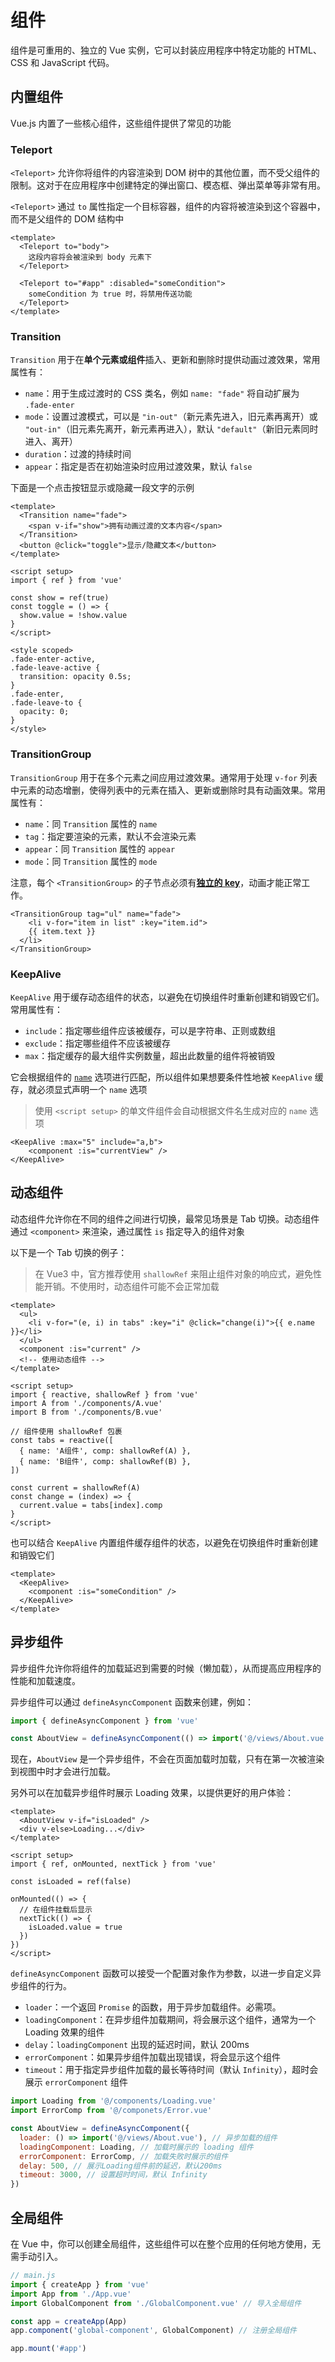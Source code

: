 # 组件

组件是可重用的、独立的 Vue 实例，它可以封装应用程序中特定功能的 HTML、CSS 和 JavaScript 代码。

## 内置组件

Vue.js 内置了一些核心组件，这些组件提供了常见的功能

### Teleport

`<Teleport>` 允许你将组件的内容渲染到 DOM 树中的其他位置，而不受父组件的限制。这对于在应用程序中创建特定的弹出窗口、模态框、弹出菜单等非常有用。

`<Teleport>` 通过 `to` 属性指定一个目标容器，组件的内容将被渲染到这个容器中，而不是父组件的 DOM 结构中

```vue
<template>
  <Teleport to="body">
    这段内容将会被渲染到 body 元素下
  </Teleport>

  <Teleport to="#app" :disabled="someCondition">
    someCondition 为 true 时，将禁用传送功能
  </Teleport>
</template>
```

### Transition

`Transition` 用于在**单个元素或组件**插入、更新和删除时提供动画过渡效果，常用属性有：

- `name`：用于生成过渡时的 CSS 类名，例如 `name: "fade"` 将自动扩展为 `.fade-enter`
- `mode`：设置过渡模式，可以是 `"in-out"`（新元素先进入，旧元素再离开）或 `"out-in"`（旧元素先离开，新元素再进入），默认 `"default"`（新旧元素同时进入、离开）
- `duration`：过渡的持续时间
- `appear`：指定是否在初始渲染时应用过渡效果，默认 `false`

下面是一个点击按钮显示或隐藏一段文字的示例

```vue
<template>
  <Transition name="fade">
    <span v-if="show">拥有动画过渡的文本内容</span>
  </Transition>
  <button @click="toggle">显示/隐藏文本</button>
</template>

<script setup>
import { ref } from 'vue'

const show = ref(true)
const toggle = () => {
  show.value = !show.value
}
</script>

<style scoped>
.fade-enter-active,
.fade-leave-active {
  transition: opacity 0.5s;
}
.fade-enter,
.fade-leave-to {
  opacity: 0;
}
</style>
```

### TransitionGroup

`TransitionGroup` 用于在多个元素之间应用过渡效果。通常用于处理 `v-for` 列表中元素的动态增删，使得列表中的元素在插入、更新或删除时具有动画效果。常用属性有：

- `name`：同 `Transition` 属性的 `name`
- `tag`：指定要渲染的元素，默认不会渲染元素
- `appear`：同 `Transition` 属性的 `appear`
- `mode`：同 `Transition` 属性的 `mode`

注意，每个 `<TransitionGroup>` 的子节点必须有[**独立的 key**](https://cn.vuejs.org/guide/essentials/list.html#maintaining-state-with-key)，动画才能正常工作。

```vue
<TransitionGroup tag="ul" name="fade">
	<li v-for="item in list" :key="item.id">
  	{{ item.text }}
  </li>
</TransitionGroup>
```

### KeepAlive

`KeepAlive` 用于缓存动态组件的状态，以避免在切换组件时重新创建和销毁它们。常用属性有：

- `include`：指定哪些组件应该被缓存，可以是字符串、正则或数组
- `exclude`：指定哪些组件不应该被缓存
- `max`：指定缓存的最大组件实例数量，超出此数量的组件将被销毁

它会根据组件的 [`name`](https://cn.vuejs.org/api/options-misc.html#name) 选项进行匹配，所以组件如果想要条件性地被 `KeepAlive` 缓存，就必须显式声明一个 `name` 选项

> 使用 `<script setup>` 的单文件组件会自动根据文件名生成对应的 `name` 选项

```vue
<KeepAlive :max="5" include="a,b">
	<component :is="currentView" />
</KeepAlive>
```

## 动态组件

动态组件允许你在不同的组件之间进行切换，最常见场景是 Tab 切换。动态组件通过 `<component>` 来渲染，通过属性 `is` 指定导入的组件对象

以下是一个 Tab 切换的例子：

> 在 Vue3 中，官方推荐使用 `shallowRef` 来阻止组件对象的响应式，避免性能开销。不使用时，动态组件可能不会正常加载

```vue
<template>
  <ul>
    <li v-for="(e, i) in tabs" :key="i" @click="change(i)">{{ e.name }}</li>
  </ul>
  <component :is="current" />
  <!-- 使用动态组件 -->
</template>

<script setup>
import { reactive, shallowRef } from 'vue'
import A from './components/A.vue'
import B from './components/B.vue'

// 组件使用 shallowRef 包裹
const tabs = reactive([
  { name: 'A组件', comp: shallowRef(A) },
  { name: 'B组件', comp: shallowRef(B) },
])

const current = shallowRef(A)
const change = (index) => {
  current.value = tabs[index].comp
}
</script>
```

也可以结合 `KeepAlive` 内置组件缓存组件的状态，以避免在切换组件时重新创建和销毁它们

```vue
<template>
  <KeepAlive>
    <component :is="someCondition" />
  </KeepAlive>
</template>
```

## 异步组件

异步组件允许你将组件的加载延迟到需要的时候（懒加载），从而提高应用程序的性能和加载速度。

异步组件可以通过 `defineAsyncComponent` 函数来创建，例如：

```js
import { defineAsyncComponent } from 'vue'

const AboutView = defineAsyncComponent(() => import('@/views/About.vue'))
```

现在，`AboutView` 是一个异步组件，不会在页面加载时加载，只有在第一次被渲染到视图中时才会进行加载。

另外可以在加载异步组件时展示 Loading 效果，以提供更好的用户体验：

```vue
<template>
  <AboutView v-if="isLoaded" />
  <div v-else>Loading...</div>
</template>

<script setup>
import { ref, onMounted, nextTick } from 'vue'

const isLoaded = ref(false)

onMounted(() => {
  // 在组件挂载后显示
  nextTick(() => {
    isLoaded.value = true
  })
})
</script>
```

`defineAsyncComponent` 函数可以接受一个配置对象作为参数，以进一步自定义异步组件的行为。

- `loader`：一个返回 `Promise` 的函数，用于异步加载组件。必需项。
- `loadingComponent`：在异步组件加载期间，将会展示这个组件，通常为一个 Loading 效果的组件
- `delay`：`loadingComponent` 出现的延迟时间，默认 200ms
- `errorComponent`：如果异步组件加载出现错误，将会显示这个组件
- `timeout`：用于指定异步组件加载的最长等待时间（默认 `Infinity`），超时会展示 `errorComponent` 组件

```js
import Loading from '@/components/Loading.vue'
import ErrorComp from '@/componets/Error.vue'

const AboutView = defineAsyncComponent({
  loader: () => import('@/views/About.vue'), // 异步加载的组件
  loadingComponent: Loading, // 加载时展示的 loading 组件
  errorComponent: ErrorComp, // 加载失败时展示的组件
  delay: 500, // 展示Loading组件前的延迟，默认200ms
  timeout: 3000, // 设置超时时间，默认 Infinity
})
```

## 全局组件

在 Vue 中，你可以创建全局组件，这些组件可以在整个应用的任何地方使用，无需手动引入。

```js
// main.js
import { createApp } from 'vue'
import App from './App.vue'
import GlobalComponent from './GlobalComponent.vue' // 导入全局组件

const app = createApp(App)
app.component('global-component', GlobalComponent) // 注册全局组件

app.mount('#app')
```
